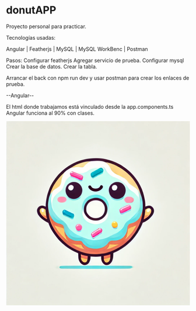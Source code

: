 # donutAPP
Proyecto personal para practicar.

Tecnologías usadas:

Angular | Featherjs | MySQL | MySQL WorkBenc | Postman

Pasos:
Configurar featherjs
    Agregar servicio de prueba.
Configurar mysql
    Crear la base de datos.
    Crear la tabla.

Arrancar el back con npm run dev y usar postman para crear los enlaces de prueba.

--Angular--

El html donde trabajamos está vinculado desde la app.components.ts
Angular funciona al 90% con clases.

![alt text](donuts-backend/public/img/donut.png)